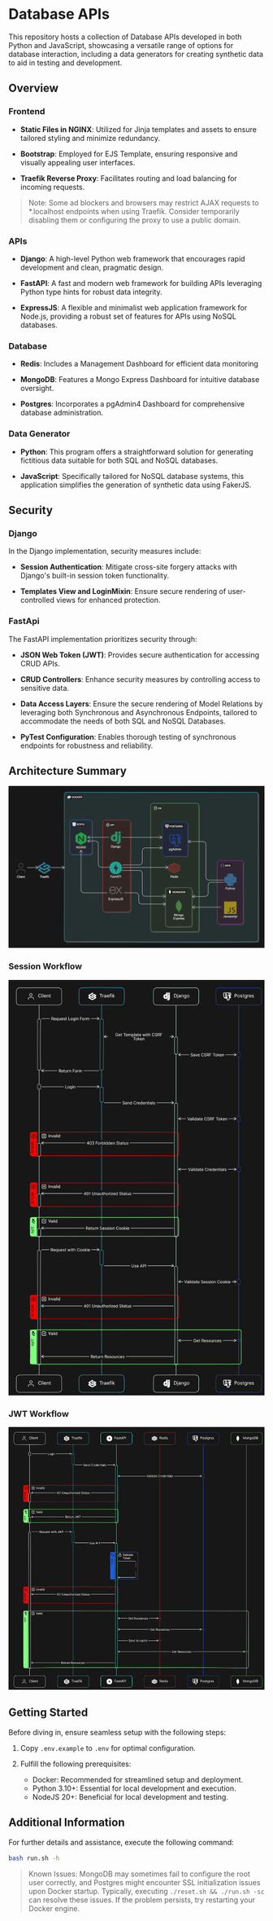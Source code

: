 # Database APIs

This repository hosts a collection of Database APIs developed in both Python and JavaScript, showcasing a versatile range of options for database interaction, including a data generators for creating synthetic data to aid in testing and development.

## Overview

### Frontend

- **Static Files in NGINX**: Utilized for Jinja templates and assets to ensure tailored styling and minimize redundancy.

- **Bootstrap**: Employed for EJS Template, ensuring responsive and visually appealing user interfaces.

- **Traefik Reverse Proxy**: Facilitates routing and load balancing for incoming requests.

> Note: Some ad blockers and browsers may restrict AJAX requests to \*.localhost endpoints when using Traefik. Consider temporarily disabling them or configuring the proxy to use a public domain.

### APIs

- **Django**: A high-level Python web framework that encourages rapid development and clean, pragmatic design.

- **FastAPI**: A fast and modern web framework for building APIs leveraging Python type hints for robust data integrity.

- **ExpressJS**: A flexible and minimalist web application framework for Node.js, providing a robust set of features for APIs using NoSQL databases.

### Database

- **Redis**: Includes a Management Dashboard for efficient data monitoring

- **MongoDB**: Features a Mongo Express Dashboard for intuitive database oversight.

- **Postgres**: Incorporates a pgAdmin4 Dashboard for comprehensive database administration.

### Data Generator

- **Python**: This program offers a straightforward solution for generating fictitious data suitable for both SQL and NoSQL databases.

- **JavaScript**: Specifically tailored for NoSQL database systems, this application simplifies the generation of synthetic data using FakerJS.

## Security

### Django

In the Django implementation, security measures include:

- **Session Authentication**: Mitigate cross-site forgery attacks with Django's built-in session token functionality.

- **Templates View and LoginMixin**: Ensure secure rendering of user-controlled views for enhanced protection.

### FastApi

The FastAPI implementation prioritizes security through:

- **JSON Web Token (JWT)**: Provides secure authentication for accessing CRUD APIs.

- **CRUD Controllers**: Enhance security measures by controlling access to sensitive data.

- **Data Access Layers**: Ensure the secure rendering of Model Relations by leveraging both Synchronous and Asynchronous Endpoints, tailored to accommodate the needs of both SQL and NoSQL Databases.

- **PyTest Configuration**: Enables thorough testing of synchronous endpoints for robustness and reliability.

## Architecture Summary

![Docker Architecture](media/static/assets/diagrams/docker.svg)

### Session Workflow

![Session Workflow](media/static/assets/diagrams/session.svg)

### JWT Workflow

![JWT Workflow](media/static/assets/diagrams/jwt.svg)

## Getting Started

Before diving in, ensure seamless setup with the following steps:

1. Copy `.env.example` to `.env` for optimal configuration.

1. Fulfill the following prerequisites:

   - Docker: Recommended for streamlined setup and deployment.
   - Python 3.10+: Essential for local development and execution.
   - NodeJS 20+: Beneficial for local development and testing.

## Additional Information

For further details and assistance, execute the following command:

```bash
bash run.sh -h
```

> Known Issues: MongoDB may sometimes fail to configure the root user correctly, and Postgres might encounter SSL initialization issues upon Docker startup. Typically, executing `./reset.sh && ./run.sh -sc ` can resolve these issues. If the problem persists, try restarting your Docker engine.
